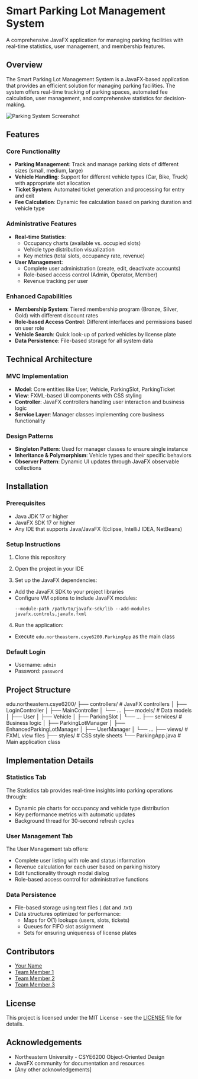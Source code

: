 # Smart Parking Lot Management System

A comprehensive JavaFX application for managing parking facilities with real-time statistics, user management, and membership features.

## Overview

The Smart Parking Lot Management System is a JavaFX-based application that provides an efficient solution for managing parking facilities. The system offers real-time tracking of parking spaces, automated fee calculation, user management, and comprehensive statistics for decision-making.

![Parking System Screenshot](screenshots/main-dashboard.png)

## Features

### Core Functionality
- **Parking Management**: Track and manage parking slots of different sizes (small, medium, large)
- **Vehicle Handling**: Support for different vehicle types (Car, Bike, Truck) with appropriate slot allocation
- **Ticket System**: Automated ticket generation and processing for entry and exit
- **Fee Calculation**: Dynamic fee calculation based on parking duration and vehicle type

### Administrative Features
- **Real-time Statistics**: 
  - Occupancy charts (available vs. occupied slots)
  - Vehicle type distribution visualization
  - Key metrics (total slots, occupancy rate, revenue)
- **User Management**:
  - Complete user administration (create, edit, deactivate accounts)
  - Role-based access control (Admin, Operator, Member)
  - Revenue tracking per user

### Enhanced Capabilities
- **Membership System**: Tiered membership program (Bronze, Silver, Gold) with different discount rates
- **Role-based Access Control**: Different interfaces and permissions based on user role
- **Vehicle Search**: Quick look-up of parked vehicles by license plate
- **Data Persistence**: File-based storage for all system data

## Technical Architecture

### MVC Implementation
- **Model**: Core entities like User, Vehicle, ParkingSlot, ParkingTicket
- **View**: FXML-based UI components with CSS styling
- **Controller**: JavaFX controllers handling user interaction and business logic
- **Service Layer**: Manager classes implementing core business functionality

### Design Patterns
- **Singleton Pattern**: Used for manager classes to ensure single instance
- **Inheritance & Polymorphism**: Vehicle types and their specific behaviors
- **Observer Pattern**: Dynamic UI updates through JavaFX observable collections



## Installation

### Prerequisites
- Java JDK 17 or higher
- JavaFX SDK 17 or higher
- Any IDE that supports Java/JavaFX (Eclipse, IntelliJ IDEA, NetBeans)

### Setup Instructions
1. Clone this repository

2. Open the project in your IDE

3. Set up the JavaFX dependencies:
- Add the JavaFX SDK to your project libraries
- Configure VM options to include JavaFX modules:
  ```
  --module-path /path/to/javafx-sdk/lib --add-modules javafx.controls,javafx.fxml
  ```

4. Run the application:
- Execute `edu.northeastern.csye6200.ParkingApp` as the main class

### Default Login
- Username: `admin`
- Password: `password`

## Project Structure

edu.northeastern.csye6200/
├── controllers/          # JavaFX controllers
│   ├── LoginController
│   ├── MainController
│   └── ...
├── models/               # Data models
│   ├── User
│   ├── Vehicle
│   ├── ParkingSlot
│   └── ...
├── services/             # Business logic
│   ├── ParkingLotManager
│   ├── EnhancedParkingLotManager
│   ├── UserManager
│   └── ...
├── views/                # FXML view files
├── styles/               # CSS style sheets
└── ParkingApp.java       # Main application class



## Implementation Details

### Statistics Tab
The Statistics tab provides real-time insights into parking operations through:
- Dynamic pie charts for occupancy and vehicle type distribution
- Key performance metrics with automatic updates
- Background thread for 30-second refresh cycles

### User Management Tab
The User Management tab offers:
- Complete user listing with role and status information
- Revenue calculation for each user based on parking history
- Edit functionality through modal dialog
- Role-based access control for administrative functions

### Data Persistence
- File-based storage using text files (.dat and .txt)
- Data structures optimized for performance:
  - Maps for O(1) lookups (users, slots, tickets)
  - Queues for FIFO slot assignment
  - Sets for ensuring uniqueness of license plates

## Contributors
- [Your Name](https://github.com/yourusername)
- [Team Member 1](https://github.com/teammember1)
- [Team Member 2](https://github.com/teammember2)
- [Team Member 3](https://github.com/teammember3)

## License
This project is licensed under the MIT License - see the [LICENSE](LICENSE) file for details.

## Acknowledgements
- Northeastern University - CSYE6200 Object-Oriented Design
- JavaFX community for documentation and resources
- [Any other acknowledgements]